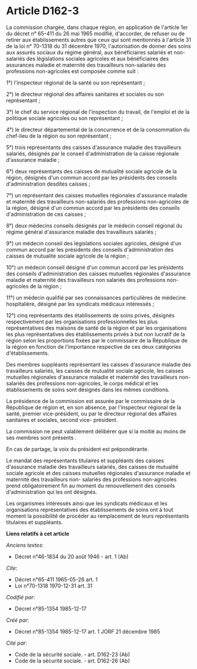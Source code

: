 # Article D162-3

La commission chargée, dans chaque région, en application de l'article 1er du décret n° 65-411 du 26 mai 1965 modifié,
d'accorder, de refuser ou de retirer aux établissements autres que ceux qui sont mentionnés à l'article 31 de la loi n°
70-1318 du 31 décembre 1970, l'autorisation de donner des soins aux assurés sociaux du régime général, aux bénéficiaires
salariés et non-salariés des législations sociales agricoles et aux bénéficiaires des assurances maladie et maternité des
travailleurs non-salariés des professions non-agricoles est composée comme suit : 

1°) l'inspecteur régional de la santé ou son représentant ; 

2°) le directeur régional des affaires sanitaires et sociales ou son représentant ; 

3°) le chef du service régional de l'inspection du travail, de l'emploi et de la politique sociale agricoles ou son
représentant ; 

4°) le directeur départemental de la concurrence et de la consommation du chef-lieu de la région ou son représentant ; 

5°) trois représentants des caisses d'assurance maladie des travailleurs salariés, désignés par le conseil d'administration
de la caisse régionale d'assurance maladie ; 

6°) deux représentants des caisses de mutualité sociale agricole de la région, désignés d'un commun accord par les présidents
des conseils d'administration desdites caisses ; 

7°) un représentant des caisses mutuelles régionales d'assurance maladie et maternité des travailleurs non-salariés des
professions non-agricoles de la région, désigné d'un commun accord par les présidents des conseils d'administration de ces
caisses ; 

8°) deux médecins conseils désignés par le médecin conseil régional du régime général d'assurance maladie des travailleurs
salariés ; 

9°) un médecin conseil des législations sociales agricoles, désigné d'un commun accord par les présidents des conseils
d'administration des caisses de mutualité sociale agricole de la région ; 

10°) un médecin conseil désigné d'un commun accord par les présidents des conseils d'administration des caisses mutuelles
régionales d'assurance maladie et maternité des travailleurs non salariés des professions non-agricoles de la région ; 

11°) un médecin qualifié par ses connaissances particulières de médecine hospitalière, désigné par les syndicats médicaux
intéressés ; 

12°) cinq représentants des établissements de soins privés, désignés respectivement par les organisations professionnelles
les plus représentatives des maisons de santé de la région et par les organisations les plus représentatives des
établissements privés à but non lucratif de la région selon les proportions fixées par le commissaire de la République de la
région en fonction de l'importance respective de ces deux catégories d'établissements. 

Des membres suppléants représentant les caisses d'assurance maladie des travailleurs salariés, les caisses de mutualité
sociale agricole, les caisses mutuelles régionales d'assurance maladie et maternité des travailleurs non-salariés des
professions non-agricoles, le corps médical et les établissements de soins sont désignés dans les mêmes conditions. 

La présidence de la commission est assurée par le commissaire de la République de région et, en son absence, par l'inspecteur
régional de la santé, premier vice-président, ou par le directeur régional des affaires sanitaires et sociales, second vice-
président. 

La commission ne peut valablement délibérer que si la moitié au moins de ses membres sont présents   . 

En cas de partage, la voix du président est prépondérante. 

Le mandat des représentants titulaires et suppléants des caisses d'assurance maladie des travailleurs salariés, des caisses
de mutualité sociale agricole et des caisses mutuelles régionales d'assurance maladie et maternité des travailleurs non-
salariés des professions non-agricoles prend obligatoirement fin au moment du renouvellement des conseils d'administration
qui les ont désignés. 

Les organismes intéressés ainsi que les syndicats médicaux et les organisations représentatives des établissements de soins
ont à tout moment la possibilité de procéder au remplacement de leurs représentants titulaires et suppléants.

**Liens relatifs à cet article**

_Anciens textes_:

  - Décret n°46-1834 du 20 août 1946 - art. 1 (Ab)

_Cite_:

  - Décret n°65-411 1965-05-26 art. 1
  - Loi n°70-1318 1970-12-31 art. 31

_Codifié par_:

  - Décret n°85-1354 1985-12-17

_Créé par_:

  - Décret n°85-1354 1985-12-17 art. 1 JORF 21 décembre 1985

_Cité par_:

  - Code de la sécurité sociale. - art. D162-23 (Ab)
  - Code de la sécurité sociale. - art. D162-26 (Ab)
